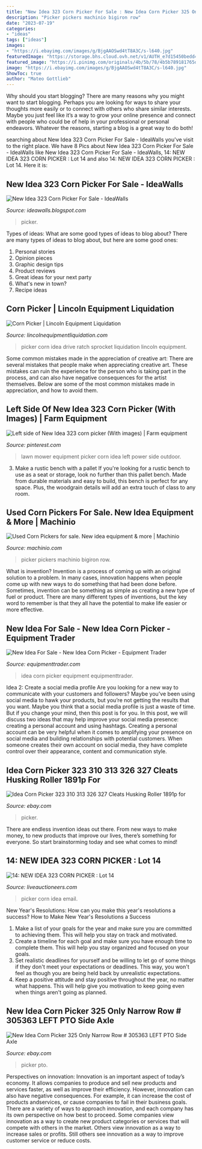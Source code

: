 ```yaml
---
title: "New Idea 323 Corn Picker For Sale : New Idea Corn Picker 325 Only Narrow Row # 305363 Left Pto Side Axle"
description: "Picker pickers machinio bigiron row"
date: "2023-07-19"
categories:
- "ideas"
tags: ["ideas"]
images:
- "https://i.ebayimg.com/images/g/BjgAAOSwd4tT8A3C/s-l640.jpg"
featuredImage: "https://storage.bhs.cloud.ovh.net/v1/AUTH_e7d15450bedd40b9b599e075527df3cb/centralmich/fNew_Idea_323_Corn_Picker__1900_East_Jord_5990076782f4b.jpg"
featured_image: "https://i.pinimg.com/originals/4b/5b/78/4b5b789181765d8cdf9699bc5779354d.jpg"
image: "https://i.ebayimg.com/images/g/BjgAAOSwd4tT8A3C/s-l640.jpg"
ShowToc: true
author: "Mateo Gottlieb"
---
```



Why should you start blogging?
There are many reasons why you might want to start blogging. Perhaps you are looking for ways to share your thoughts more easily or to connect with others who share similar interests. Maybe you just feel like it’s a way to grow your online presence and connect with people who could be of help in your professional or personal endeavors. Whatever the reasons, starting a blog is a great way to do both!

	

		
searching about New Idea 323 Corn Picker For Sale - IdeaWalls you've visit to the right place. We have 8 Pics about New Idea 323 Corn Picker For Sale - IdeaWalls like New Idea 323 Corn Picker For Sale - IdeaWalls, 14: NEW IDEA 323 CORN PICKER : Lot 14 and also 14: NEW IDEA 323 CORN PICKER : Lot 14. Here it is:
		
    
## New Idea 323 Corn Picker For Sale - IdeaWalls

<img loading=lazy src="https://storage.bhs.cloud.ovh.net/v1/AUTH_e7d15450bedd40b9b599e075527df3cb/centralmich/fNew_Idea_323_Corn_Picker__1900_East_Jord_5990076782f4b.jpg" onerror="this.onerror=null;this.src='https://tse2.mm.bing.net/th?id=OIP.472O3zCl0VBvcOTvgoayMAHaGQ&amp;pid=15.1';" alt="New Idea 323 Corn Picker For Sale - IdeaWalls">

_Source: ideawalls.blogspot.com_

>picker. 

	

Types of ideas: What are some good types of ideas to blog about?
There are many types of ideas to blog about, but here are some good ones:
1. Personal stories 
2. Opinion pieces 
3. Graphic design tips 
4. Product reviews 
5. Great ideas for your next party 
6. What's new in town? 
7. Recipe ideas 

    
## Corn Picker | Lincoln Equipment Liquidation

<img loading=lazy src="https://lincolnequipmentliquidation.com/img/00/s/MTIwMFgxNjAw/z/36wAAOSw9N5bH~nl/$_1.JPG" onerror="this.onerror=null;this.src='https://tse1.mm.bing.net/th?id=OIP.CDvdP-6tX2NoKNgRxXxbugAAAA&amp;pid=15.1';" alt="Corn Picker | Lincoln Equipment Liquidation">

_Source: lincolnequipmentliquidation.com_

>picker corn idea drive ratch sprocket liquidation lincoln equipment. 

	

Some common mistakes made in the appreciation of creative art:
There are several mistakes that people make when appreciating creative art. These mistakes can ruin the experience for the person who is taking part in the process, and can also have negative consequences for the artist themselves. Below are some of the most common mistakes made in appreciation, and how to avoid them.

    
## Left Side Of New Idea 323 Corn Picker (With Images) | Farm Equipment

<img loading=lazy src="https://i.pinimg.com/originals/4b/5b/78/4b5b789181765d8cdf9699bc5779354d.jpg" onerror="this.onerror=null;this.src='https://tse1.mm.bing.net/th?id=OIP.pg4NJ-KPdmcHkmn6LsdlvgHaFj&amp;pid=15.1';" alt="Left side of New Idea 323 corn picker (With images) | Farm equipment">

_Source: pinterest.com_

>lawn mower equipment picker corn idea left power side outdoor. 

	

3. Make a rustic bench with a pallet
If you're looking for a rustic bench to use as a seat or storage, look no further than this pallet bench. Made from durable materials and easy to build, this bench is perfect for any space. Plus, the woodgrain details will add an extra touch of class to any room.

    
## Used Corn Pickers For Sale. New Idea Equipment &amp; More | Machinio

<img loading=lazy src="https://i.machinio.com/thumb/f7mgi/589218626.jpg" onerror="this.onerror=null;this.src='https://tse3.mm.bing.net/th?id=OIP.U1Bzw5JelUH2eE9ydq_LhAAAAA&amp;pid=15.1';" alt="Used Corn Pickers for sale. New idea equipment &amp; more | Machinio">

_Source: machinio.com_

>picker pickers machinio bigiron row. 

	

What is invention?
Invention is a process of coming up with an original solution to a problem. In many cases, innovation happens when people come up with new ways to do something that had been done before. Sometimes, invention can be something as simple as creating a new type of fuel or product. There are many different types of inventions, but the key word to remember is that they all have the potential to make life easier or more effective.

    
## New Idea For Sale - New Idea Corn Picker - Equipment Trader

<img loading=lazy src="https://cdn1.equipmenttrader.com/v1/media/560bf35db03a227d5acb242e.jpg?width=512&amp;height=384&amp;quality=60" onerror="this.onerror=null;this.src='https://tse3.mm.bing.net/th?id=OIP.dDwKtkvcAwqZcRavEcDo-gHaFj&amp;pid=15.1';" alt="New Idea For Sale - New Idea Corn Picker - Equipment Trader">

_Source: equipmenttrader.com_

>idea corn picker equipment equipmenttrader. 

	

Idea 2: Create a social media profile
Are you looking for a new way to communicate with your customers and followers? Maybe you’ve been using social media to hawk your products, but you’re not getting the results that you want. Maybe you think that a social media profile is just a waste of time. But if you change your mind, then this post is for you. In this post, we will discuss two ideas that may help improve your social media presence: creating a personal account and using hashtags.
Creating a personal account can be very helpful when it comes to amplifying your presence on social media and building relationships with potential customers. When someone creates their own account on social media, they have complete control over their appearance, content and communication style.

    
## Idea Corn Picker 323 310 313 326 327 Cleats Husking Roller 1891p For

<img loading=lazy src="https://i.ebayimg.com/images/g/BjgAAOSwd4tT8A3C/s-l640.jpg" onerror="this.onerror=null;this.src='https://tse4.mm.bing.net/th?id=OIP.vT60qGBgwaby7DKnwp0XtQHaFj&amp;pid=15.1';" alt="Idea Corn Picker 323 310 313 326 327 Cleats Husking Roller 1891p for">

_Source: ebay.com_

>picker. 

	

There are endless invention ideas out there. From new ways to make money, to new products that improve our lives, there’s something for everyone. So start brainstorming today and see what comes to mind!

    
## 14: NEW IDEA 323 CORN PICKER : Lot 14

<img loading=lazy src="http://p1.la-img.com/707/16042/5306815_4_l.jpg" onerror="this.onerror=null;this.src='https://tse2.mm.bing.net/th?id=OIP.-J9cfCTaXp5Qmj9VEgWaCQHaFj&amp;pid=15.1';" alt="14: NEW IDEA 323 CORN PICKER : Lot 14">

_Source: liveauctioneers.com_

>picker corn idea email. 

	

New Year's Resolutions: How can you make this year's resolutions a success?
How to Make New Year's Resolutions a Success
1. Make a list of your goals for the year and make sure you are committed to achieving them. This will help you stay on track and motivated.
2. Create a timeline for each goal and make sure you have enough time to complete them. This will help you stay organized and focused on your goals.
3. Set realistic deadlines for yourself and be willing to let go of some things if they don't meet your expectations or deadlines. This way, you won't feel as though you are being held back by unrealistic expectations.
4. Keep a positive attitude and stay positive throughout the year, no matter what happens. This will help give you motivation to keep going even when things aren't going as planned.

    
## New Idea Corn Picker 325 Only Narrow Row # 305363 LEFT PTO Side Axle

<img loading=lazy src="https://i.ebayimg.com/images/g/QbEAAOSwB05d7Aou/s-l640.jpg" onerror="this.onerror=null;this.src='https://tse1.mm.bing.net/th?id=OIP.aJvmz4uyFGK9a1-kQaTm8gHaEK&amp;pid=15.1';" alt="New Idea Corn Picker 325 Only Narrow Row # 305363 LEFT PTO Side Axle">

_Source: ebay.com_

>picker pto. 

	

Perspectives on innovation:
Innovation is an important aspect of today’s economy. It allows companies to produce and sell new products and services faster, as well as improve their efficiency. However, innovation can also have negative consequences. For example, it can increase the cost of products andservices, or cause companies to fail in their business goals. There are a variety of ways to approach innovation, and each company has its own perspective on how best to proceed. Some companies view innovation as a way to create new product categories or services that will compete with others in the market. Others view innovation as a way to increase sales or profits. Still others see innovation as a way to improve customer service or reduce costs.

